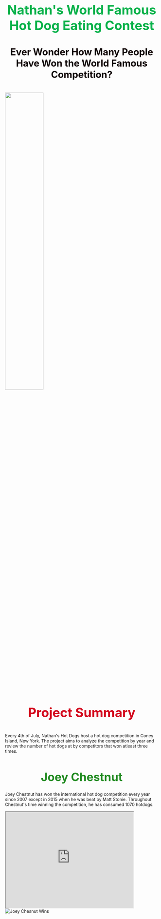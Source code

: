 

 <!-- header of website layout -->
 <div class = "header">
    <h1 style = "color:rgb(7, 177, 73);font-size:300%;text-align: center;">
        Nathan's World Famous Hot Dog Eating Contest
    </h1>
    <h4 style = "color:rgb(13, 1, 1);font-size:220%; text-align: center;">
        Ever Wonder How Many People Have Won the World Famous Competition? </h4>
</div>

<!--This centered the image-->

<img src="https://www.rollingstone.com/wp-content/uploads/2023/07/HotDogContest-1.jpeg" class="center"
width="50%">
  
  <h3 style= "color:rgb(211, 8, 29);font-size:300%;text-align: center;">
    Project Summary 
  </h3>
  <p> Every 4th of July, Nathan's Hot Dogs host a hot dog competition in Coney Island, New York. The project aims to analyze the competition by year and review the number of hot dogs
    at by competitors that won atleast three times.
</p>    
<h1 style="color:forestgreen;font-size:270%;text-align: center;" > 
    Joey Chestnut
</h1>
<p>
    Joey Chestnut has won the international hot dog competition every year since 2007 except in 2015 when he was beat by Matt Stonie. 
    Throughout Chestnut's time winning the competition, he has consumed 1070 hotdogs.
</p>
<body>
    <iframe width="420" height="315" class= "center"
    src="https://www.youtube.com/embed/idAvte3I0KA?start=10"> 
    </iframe>
  </body>
    <img src="JChestnut_Wins.png" alt="Joey Chesnut Wins" class="center"> 
    


